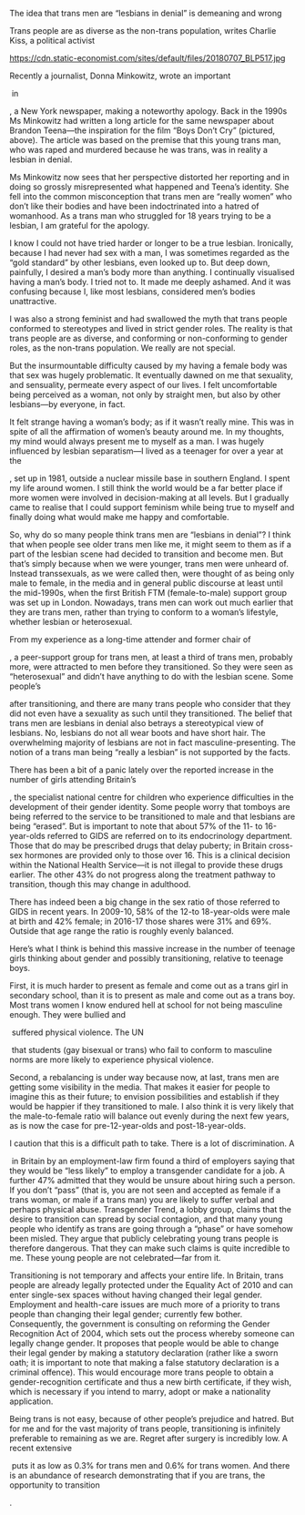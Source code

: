 The idea that trans men are “lesbians in denial” is demeaning and wrong

Trans people are as diverse as the non-trans population, writes Charlie Kiss, a political activist

https://cdn.static-economist.com/sites/default/files/20180707_BLP517.jpg

Recently a journalist, Donna Minkowitz, wrote an important 

 in 

, a New York newspaper, making a noteworthy apology. Back in the 1990s Ms Minkowitz had written a long article for the same newspaper about Brandon Teena—the inspiration for the film “Boys Don’t Cry” (pictured, above). The article was based on the premise that this young trans man, who was raped and murdered because he was trans, was in reality a lesbian in denial. 

Ms Minkowitz now sees that her perspective distorted her reporting and in doing so grossly misrepresented what happened and Teena’s identity. She fell into the common misconception that trans men are “really women” who don’t like their bodies and have been indoctrinated into a hatred of womanhood. As a trans man who struggled for 18 years trying to be a lesbian, I am grateful for the apology.

I know I could not have tried harder or longer to be a true lesbian. Ironically, because I had never had sex with a man, I was sometimes regarded as the “gold standard” by other lesbians, even looked up to. But deep down, painfully, I desired a man’s body more than anything. I continually visualised having a man’s body. I tried not to. It made me deeply ashamed. And it was confusing because I, like most lesbians, considered men’s bodies unattractive. 

I was also a strong feminist and had swallowed the myth that trans people conformed to stereotypes and lived in strict gender roles. The reality is that trans people are as diverse, and conforming or non-conforming to gender roles, as the non-trans population. We really are not special.

But the insurmountable difficulty caused by my having a female body was that sex was hugely problematic. It eventually dawned on me that sexuality, and sensuality, permeate every aspect of our lives. I felt uncomfortable being perceived as a woman, not only by straight men, but also by other lesbians—by everyone, in fact. 

It felt strange having a woman’s body; as if it wasn’t really mine. This was in spite of all the affirmation of women’s beauty around me. In my thoughts, my mind would always present me to myself as a man. I was hugely influenced by lesbian separatism—I lived as a teenager for over a year at the 

, set up in 1981, outside a nuclear missile base in southern England. I spent my life around women. I still think the world would be a far better place if more women were involved in decision-making at all levels. But I gradually came to realise that I could support feminism while being true to myself and finally doing what would make me happy and comfortable. 

So, why do so many people think trans men are “lesbians in denial”? I think that when people see older trans men like me, it might seem to them as if a part of the lesbian scene had decided to transition and become men. But that’s simply because when we were younger, trans men were unheard of.  Instead transsexuals, as we were called then, were thought of as being only male to female, in the media and in general public discourse at least until the mid-1990s, when the first British FTM (female-to-male) support group was set up in London. Nowadays, trans men can work out much earlier that they are trans men, rather than trying to conform to a woman’s lifestyle, whether lesbian or heterosexual. 

From my experience as a long-time attender and former chair of 

, a peer-support group for trans men, at least a third of trans men, probably more, were attracted to men before they transitioned. So they were seen as “heterosexual” and didn’t have anything to do with the lesbian scene. Some people’s 

 after transitioning, and there are many trans people who consider that they did not even have a sexuality as such until they transitioned. The belief that trans men are lesbians in denial also betrays a stereotypical view of lesbians. No, lesbians do not all wear boots and have short hair. The overwhelming majority of lesbians are not in fact masculine-presenting. The notion of a trans man being “really a lesbian” is not supported by the facts. 

There has been a bit of a panic lately over the reported increase in the number of girls attending Britain’s 

, the specialist national centre for children who experience difficulties in the development of their gender identity. Some people worry that tomboys are being referred to the service to be transitioned to male and that lesbians are being “erased”. But is important to note that about 57% of the 11- to 16-year-olds referred to GIDS are referred on to its endocrinology department. Those that do may be prescribed drugs that delay puberty; in Britain cross-sex hormones are provided only to those over 16. This is a clinical decision within the National Health Service—it is not illegal to provide these drugs earlier. The other 43% do not progress along the treatment pathway to transition, though this may change in adulthood.

There has indeed been a big change in the sex ratio of those referred to GIDS in recent years. In 2009-10, 58% of the 12-to 18-year-olds were male at birth and 42% female; in 2016-17 those shares were 31% and 69%. Outside that age range the ratio is roughly evenly balanced. 

Here’s what I think is behind this massive increase in the number of teenage girls thinking about gender and possibly transitioning, relative to teenage boys.

First, it is much harder to present as female and come out as a trans girl in secondary school, than it is to present as male and come out as a trans boy. Most trans women I know endured hell at school for not being masculine enough. They were bullied and 

 suffered physical violence. The UN 

 that students (gay bisexual or trans) who fail to conform to masculine norms are more likely to experience physical violence. 

Second, a rebalancing is under way because now, at last, trans men are getting some visibility in the media. That makes it easier for people to imagine this as their future; to envision possibilities and establish if they would be happier if they transitioned to male. I also think it is very likely that the male-to-female ratio will balance out evenly during the next few years, as is now the case for pre-12-year-olds and post-18-year-olds. 

I caution that this is a difficult path to take. There is a lot of discrimination. A 

 in Britain by an employment-law firm found a third of employers saying that they would be “less likely” to employ a transgender candidate for a job. A further 47% admitted that they would be unsure about hiring such a person. If you don’t “pass” (that is, you are not seen and accepted as female if a trans woman, or male if a trans man) you are likely to suffer verbal and perhaps physical abuse. Transgender Trend, a lobby group, claims that the desire to transition can spread by social contagion, and that many young people who identify as trans are going through a “phase” or have somehow been misled. They argue that publicly celebrating young trans people is therefore dangerous. That they can make such claims is quite incredible to me. These young people are not celebrated—far from it.

Transitioning is not temporary and affects your entire life. In Britain, trans people are already legally protected under the Equality Act of 2010 and can enter single-sex spaces without having changed their legal gender. Employment and health-care issues are much more of a priority to trans people than changing their legal gender; currently few bother. Consequently, the government is consulting on reforming the Gender Recognition Act of 2004, which sets out the process whereby someone can legally change gender. It proposes that people would be able to change their legal gender by making a statutory declaration (rather like a sworn oath; it is important to note that making a false statutory declaration is a criminal offence). This would encourage more trans people to obtain a gender-recognition certificate and thus a new birth certificate, if they wish, which is necessary if you intend to marry, adopt or make a nationality application. 

Being trans is not easy, because of other people’s prejudice and hatred. But for me and for the vast majority of trans people, transitioning is infinitely preferable to remaining as we are. Regret after surgery is incredibly low. A recent extensive 

 puts it as low as 0.3% for trans men and 0.6% for trans women. And there is an abundance of research demonstrating that if you are trans, the opportunity to transition 

.